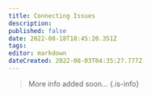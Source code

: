 ```yaml
---
title: Connecting Issues
description: 
published: false
date: 2022-08-18T18:45:20.351Z
tags: 
editor: markdown
dateCreated: 2022-08-03T04:35:27.777Z
---
```


> More info added soon...
{.is-info}